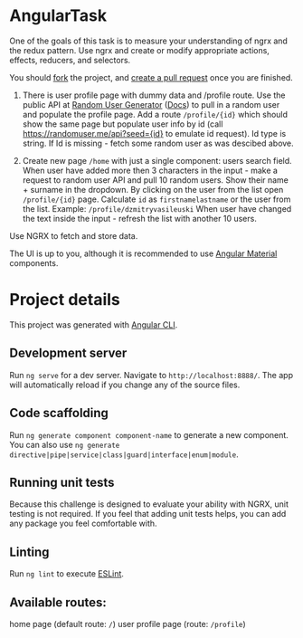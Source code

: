 # AngularTask

One of the goals of this task is to measure your understanding of ngrx and the redux pattern.
Use ngrx and create or modify appropriate actions, effects, reducers, and selectors.

You should [fork](https://help.github.com/en/github/getting-started-with-github/fork-a-repo) the project, and [create a pull request](https://help.github.com/en/github/collaborating-with-issues-and-pull-requests/creating-a-pull-request-from-a-fork) once you are finished.

1. There is user profile page with dummy data and /profile route. Use the public API at [Random User Generator](https://randomuser.me/) ([Docs](https://randomuser.me/documentation)) to pull in a random user and populate the profile page.
Add a route `/profile/{id}` which should show the same page but populate user info by id (call https://randomuser.me/api?seed={id} to emulate id request).
Id type is string.
If Id is missing - fetch some random user as was descibed above.

2. Create new page `/home` with just a single component: users search field.
When user have added more then 3 characters in the input - make a request to random user API and pull 10 random users.
Show their name + surname in the dropdown. By clicking on the user from the list open `/profile/{id}` page. Calculate `id` as `firstnamelastname` or the user from the list. Example: `/profile/dzmitryvasileuski`
When user have changed the text inside the input - refresh the list with another 10 users.

Use NGRX to fetch and store data.

The UI is up to you, although it is recommended to use [Angular Material](https://material.angular.io/components/categories) components.

# Project details

This project was generated with [Angular CLI](https://github.com/angular/angular-cli).


## Development server

Run `ng serve` for a dev server. Navigate to `http://localhost:8888/`. The app will automatically reload if you change any of the source files.

## Code scaffolding

Run `ng generate component component-name` to generate a new component. You can also use `ng generate directive|pipe|service|class|guard|interface|enum|module`.

## Running unit tests

Because this challenge is designed to evaluate your ability with NGRX, unit testing is not required. If you feel that adding unit tests helps, you can add any package you feel comfortable with.

## Linting

Run `ng lint` to execute [ESLint](https://github.com/typescript-eslint/typescript-eslint).

## Available routes:
home page (default route: `/`)
user profile page (route: `/profile`)


